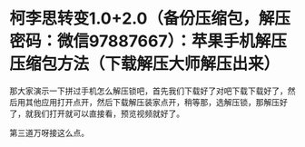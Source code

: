 # 柯李思转变1.0+2.0（备份压缩包，解压密码：微信97887667）：苹果手机解压压缩包方法（下载解压大师解压出来）

那大家演示一下拼过手机怎么解压锁吧，首先我们下载好了对吧下载下载好了，然后用其他应用打开点开，然后下载解压装家点开，稍等那，选解压锁，那解压好了，就我们打开就可以直接看，预览视频就好了。

第三道万呀接这么点。